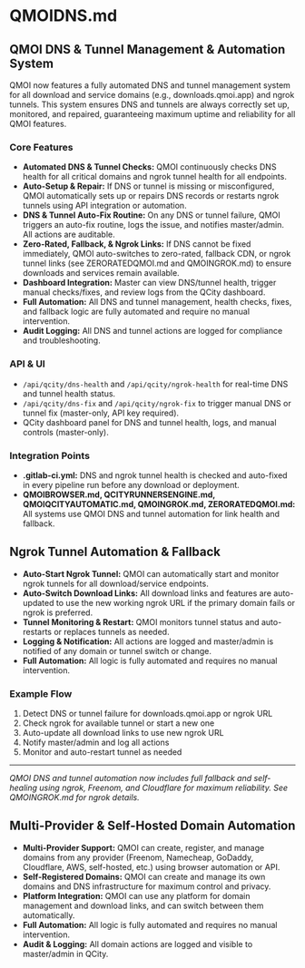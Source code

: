 # QMOIDNS.md

## QMOI DNS & Tunnel Management & Automation System

QMOI now features a fully automated DNS and tunnel management system for all download and service domains (e.g., downloads.qmoi.app) and ngrok tunnels. This system ensures DNS and tunnels are always correctly set up, monitored, and repaired, guaranteeing maximum uptime and reliability for all QMOI features.

### Core Features
- **Automated DNS & Tunnel Checks:** QMOI continuously checks DNS health for all critical domains and ngrok tunnel health for all endpoints.
- **Auto-Setup & Repair:** If DNS or tunnel is missing or misconfigured, QMOI automatically sets up or repairs DNS records or restarts ngrok tunnels using API integration or automation.
- **DNS & Tunnel Auto-Fix Routine:** On any DNS or tunnel failure, QMOI triggers an auto-fix routine, logs the issue, and notifies master/admin. All actions are auditable.
- **Zero-Rated, Fallback, & Ngrok Links:** If DNS cannot be fixed immediately, QMOI auto-switches to zero-rated, fallback CDN, or ngrok tunnel links (see ZERORATEDQMOI.md and QMOINGROK.md) to ensure downloads and services remain available.
- **Dashboard Integration:** Master can view DNS/tunnel health, trigger manual checks/fixes, and review logs from the QCity dashboard.
- **Full Automation:** All DNS and tunnel management, health checks, fixes, and fallback logic are fully automated and require no manual intervention.
- **Audit Logging:** All DNS and tunnel actions are logged for compliance and troubleshooting.

### API & UI
- `/api/qcity/dns-health` and `/api/qcity/ngrok-health` for real-time DNS and tunnel health status.
- `/api/qcity/dns-fix` and `/api/qcity/ngrok-fix` to trigger manual DNS or tunnel fix (master-only, API key required).
- QCity dashboard panel for DNS and tunnel health, logs, and manual controls (master-only).

### Integration Points
- **.gitlab-ci.yml:** DNS and ngrok tunnel health is checked and auto-fixed in every pipeline run before any download or deployment.
- **QMOIBROWSER.md, QCITYRUNNERSENGINE.md, QMOIQCITYAUTOMATIC.md, QMOINGROK.md, ZERORATEDQMOI.md:** All systems use QMOI DNS and tunnel automation for link health and fallback.

## Ngrok Tunnel Automation & Fallback
- **Auto-Start Ngrok Tunnel:** QMOI can automatically start and monitor ngrok tunnels for all download/service endpoints.
- **Auto-Switch Download Links:** All download links and features are auto-updated to use the new working ngrok URL if the primary domain fails or ngrok is preferred.
- **Tunnel Monitoring & Restart:** QMOI monitors tunnel status and auto-restarts or replaces tunnels as needed.
- **Logging & Notification:** All actions are logged and master/admin is notified of any domain or tunnel switch or change.
- **Full Automation:** All logic is fully automated and requires no manual intervention.

### Example Flow
1. Detect DNS or tunnel failure for downloads.qmoi.app or ngrok URL
2. Check ngrok for available tunnel or start a new one
3. Auto-update all download links to use new ngrok URL
4. Notify master/admin and log all actions
5. Monitor and auto-restart tunnel as needed

---
*QMOI DNS and tunnel automation now includes full fallback and self-healing using ngrok, Freenom, and Cloudflare for maximum reliability. See QMOINGROK.md for ngrok details.* 

## Multi-Provider & Self-Hosted Domain Automation
- **Multi-Provider Support:** QMOI can create, register, and manage domains from any provider (Freenom, Namecheap, GoDaddy, Cloudflare, AWS, self-hosted, etc.) using browser automation or API.
- **Self-Registered Domains:** QMOI can create and manage its own domains and DNS infrastructure for maximum control and privacy.
- **Platform Integration:** QMOI can use any platform for domain management and download links, and can switch between them automatically.
- **Full Automation:** All logic is fully automated and requires no manual intervention.
- **Audit & Logging:** All domain actions are logged and visible to master/admin in QCity. 